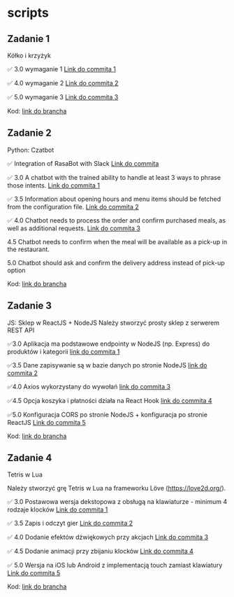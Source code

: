 # scripts

## Zadanie 1 ##
Kółko i krzyżyk

✅ 3.0 wymaganie 1 [Link do commita 1](https://github.com/yurenianastya/scripts/commit/0395e6dcb5a80088db1c0ea680ec75307da1e2e0)

✅ 4.0 wymaganie 2 [Link do commita 2](https://github.com/yurenianastya/scripts/commit/a7f55a568bc8d271aa7e55e3c9ff4c01d8b401da)

✅ 5.0 wymaganie 3 [Link do commita 3](https://github.com/yurenianastya/scripts/commit/514b3384199c904d36606a806a0167aaaf5e9298)

Kod: [link do brancha](https://github.com/yurenianastya/scripts/tree/tictactoe)

## Zadanie 2 ##
Python: Czatbot

✅ Integration of RasaBot with Slack [Link do commita](https://github.com/yurenianastya/scripts/blob/rasabot/bot/custom_channel/slack_integration.py)

✅ 3.0 A chatbot with the trained ability to handle at least 3 ways to phrase those intents. [Link do commita 1](https://github.com/yurenianastya/scripts/commit/9a339596aa0f1bac82ca02f08ad69fc5858202ba#diff-8b6e121fbc8e29b2b1dcc904ca461f8c643950005a3dff10a41cd9406ec2708f)

✅ 3.5 Information about opening hours and menu items should be fetched from the configuration file. [Link do commita 2](https://github.com/yurenianastya/scripts/commit/9a339596aa0f1bac82ca02f08ad69fc5858202ba#diff-1d7bbfbfe9cb43782971fc3c92d834053218e91055cebb93e07406473ced592a)

✅ 4.0 Chatbot needs to process the order and confirm purchased meals, as well as additional requests. [Link do commita 3](https://github.com/yurenianastya/scripts/commit/217d020662133189b78972d31a89ea54bf8647d4#diff-1d7bbfbfe9cb43782971fc3c92d834053218e91055cebb93e07406473ced592a)

4.5 Chatbot needs to confirm when the meal will be available as a pick-up in the restaurant.

5.0 Chatbot should ask and confirm the delivery address instead of pick-up option

Kod: [link do brancha](https://github.com/yurenianastya/scripts/tree/rasabot)

## Zadanie 3 ##
JS: Sklep w ReactJS + NodeJS
Należy stworzyć prosty sklep z serwerem REST API

✅3.0 Aplikacja ma podstawowe endpointy w NodeJS (np. Express) do produktów i kategorii [link do commita 1](https://github.com/yurenianastya/scripts/blob/js-shop/backend/routes/index.js)

✅3.5 Dane zapisywanie są w bazie danych po stronie NodeJS [link do commita 2](https://github.com/yurenianastya/scripts/blob/js-shop/backend/controller/controller.js)

✅4.0 Axios wykorzystany do wywołań [link do commita 3](https://github.com/yurenianastya/scripts/blob/js-shop/frontend/src/components/categories.jsx)

✅4.5 Opcja koszyka i płatności działa na React Hook [link do commita 4](https://github.com/yurenianastya/scripts/commit/a1ad8216a4ec0ab19a6709e39153cb252c967340#diff-70f9df16a6f4f090f5aaf25f69c9fb7cabb90f32969107f4e54a8a1e280d7237)

✅5.0 Konfiguracja CORS po stronie NodeJS + konfiguracja po stronie ReactJS [Link do commita 5](https://github.com/yurenianastya/scripts/blob/js-shop/backend/app.js)

Kod: [link do brancha](https://github.com/yurenianastya/scripts/tree/js-shop)

## Zadanie 4 ##
Tetris w Lua

Należy stworzyć grę Tetris w Lua na frameworku Löve (https://love2d.org/).

✅ 3.0 Postawowa wersja dekstopowa z obsługą na klawiaturze - minimum 4 rodzaje klocków [Link do commita 1](https://github.com/yurenianastya/scripts/blob/lua-tetris/main.lua)

✅ 3.5 Zapis i odczyt gier [Link do commita 2](https://github.com/yurenianastya/scripts/blob/lua-tetris/main.lua#L191)

✅ 4.0 Dodanie efektów dźwiękowych przy akcjach [Link do commita 3](https://github.com/yurenianastya/scripts/blob/lua-tetris/main.lua#L68)

✅ 4.5 Dodanie animacji przy zbijaniu klocków [Link do commita 4](https://github.com/yurenianastya/scripts/blob/lua-tetris/main.lua#L47)

✅ 5.0 Wersja na iOS lub Android z implementacją touch zamiast klawiatury [Link do commita 5](https://github.com/yurenianastya/scripts/blob/lua-tetris/main_mobile.lua)

Kod: [link do brancha](https://github.com/yurenianastya/scripts/tree/lua-tetris)
